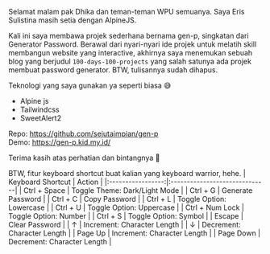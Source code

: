 Selamat malam pak Dhika dan teman-teman WPU semuanya. Saya Eris Sulistina masih setia dengan AlpineJS.

Kali ini saya membawa projek sederhana bernama gen-p, singkatan dari Generator Password. Berawal dari nyari-nyari ide projek untuk melatih skill membangun website yang interactive, akhirnya saya menemukan sebuah blog yang berjudul `100-days-100-projects` yang salah satunya ada projek membuat password generator. BTW, tulisannya sudah dihapus.

Teknologi yang saya gunakan ya seperti biasa 😅
- Alpine js
- Tailwindcss
- SweetAlert2

Repo: https://github.com/sejutaimpian/gen-p  
Demo: https://gen-p.kid.my.id/

Terima kasih atas perhatian dan bintangnya 🙏

BTW, fitur keyboard shortcut buat kalian yang keyboard warrior, hehe.
| Keyboard Shortcut |             Action            |
|:-----------------:|:------------------------------|
|    Ctrl + Space   | Toggle Theme: Dark/Light Mode |
| Ctrl + G          | Generate Password             |
| Ctrl + C          | Copy Password                 |
|      Ctrl + L     | Toggle Option: Lowercase      |
|      Ctrl + U     | Toggle Option: Uppercase      |
| Ctrl + Num Lock   | Toggle Option: Number         |
| Ctrl + S          | Toggle Option: Symbol         |
| Escape            | Clear Password                |
| ↑                 | Increment: Character Length   |
| ↓                 | Decrement: Character Length   |
| Page Up           | Increment: Character Length   |
| Page Down         | Decrement: Character Length   |
